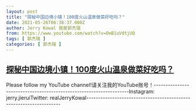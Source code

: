 ```yaml
---
layout: post
title: "探秘中国边境小镇！100度火山温泉做菜好吃吗？"
date: 2021-05-26T06:38:37.000Z
author: Jerry Kowal 我是郭杰瑞
from: https://www.youtube.com/watch?v=OeB1uVdtjUQ
tags: [ 郭杰瑞 ]
categories: [ 郭杰瑞 ]
---
```

<!--1622011117000-->
[探秘中国边境小镇！100度火山温泉做菜好吃吗？](https://www.youtube.com/watch?v=OeB1uVdtjUQ)
------

<div>
Please follow my YouTube channel!请关注我的YouTube账号！-------------------------------------------------------------------Instagram:  jerry.jieruiTwitter:  realJerryKowal-------------------------------------------------------------------
</div>
